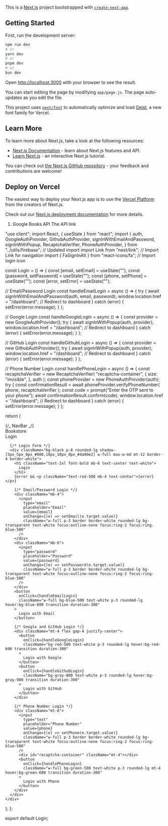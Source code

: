 This is a [Next.js](https://nextjs.org) project bootstrapped with [`create-next-app`](https://github.com/vercel/next.js/tree/canary/packages/create-next-app).

## Getting Started

First, run the development server:

```bash
npm run dev
# or
yarn dev
# or
pnpm dev
# or
bun dev
```

Open [http://localhost:3000](http://localhost:3000) with your browser to see the result.

You can start editing the page by modifying `app/page.js`. The page auto-updates as you edit the file.

This project uses [`next/font`](https://nextjs.org/docs/app/building-your-application/optimizing/fonts) to automatically optimize and load [Geist](https://vercel.com/font), a new font family for Vercel.

## Learn More

To learn more about Next.js, take a look at the following resources:

- [Next.js Documentation](https://nextjs.org/docs) - learn about Next.js features and API.
- [Learn Next.js](https://nextjs.org/learn) - an interactive Next.js tutorial.

You can check out [the Next.js GitHub repository](https://github.com/vercel/next.js) - your feedback and contributions are welcome!

## Deploy on Vercel

The easiest way to deploy your Next.js app is to use the [Vercel Platform](https://vercel.com/new?utm_medium=default-template&filter=next.js&utm_source=create-next-app&utm_campaign=create-next-app-readme) from the creators of Next.js.

Check out our [Next.js deployment documentation](https://nextjs.org/docs/app/building-your-application/deploying) for more details.

1. Google Books API
   The API link

"use client";
import React, { useState } from "react";
import {
auth,
GoogleAuthProvider,
GithubAuthProvider,
signInWithEmailAndPassword,
signInWithPopup,
RecaptchaVerifier,
PhoneAuthProvider,
} from "../utils/firebase"; // Updated import
import Link from "next/link"; // Import Link for navigation
import { FaSignInAlt } from "react-icons/fa"; // Import login icon

const Login = () => {
const [email, setEmail] = useState("");
const [password, setPassword] = useState("");
const [phone, setPhone] = useState("");
const [error, setError] = useState("");

// Email/Password Login
const handleEmailLogin = async () => {
try {
await signInWithEmailAndPassword(auth, email, password);
window.location.href = "/dashboard"; // Redirect to dashboard
} catch (error) {
setError(error.message);
}
};

// Google Login
const handleGoogleLogin = async () => {
const provider = new GoogleAuthProvider();
try {
await signInWithPopup(auth, provider);
window.location.href = "/dashboard"; // Redirect to dashboard
} catch (error) {
setError(error.message);
}
};

// GitHub Login
const handleGithubLogin = async () => {
const provider = new GithubAuthProvider();
try {
await signInWithPopup(auth, provider);
window.location.href = "/dashboard"; // Redirect to dashboard
} catch (error) {
setError(error.message);
}
};

// Phone Number Login
const handlePhoneLogin = async () => {
const recaptchaVerifier = new RecaptchaVerifier(
"recaptcha-container",
{
size: "invisible",
},
auth
);
const phoneProvider = new PhoneAuthProvider(auth);
try {
const confirmationResult = await phoneProvider.verifyPhoneNumber(
phone,
recaptchaVerifier
);
const code = prompt("Enter the OTP sent to your phone");
await confirmationResult.confirm(code);
window.location.href = "/dashboard"; // Redirect to dashboard
} catch (error) {
setError(error.message);
}
};

return (
<div className="bg-black min-h-screen flex flex-col items-center justify-center text-white">
{/_ NavBar _/}
<nav className="bg-black w-full text-white border-4 border-white shadow-[5px_5px_0px_#000,10px_10px_0px_#4a90e2] font-mono p-4 sticky top-0 z-50">
<div className="flex justify-between items-center">
<div className="text-2xl font-bold">Bookstore</div>
<div className="flex gap-4">
<Link
              href="/loginpage"
              className="flex items-center gap-2 text-white font-bold text-lg transition-all duration-300 ease-in-out hover:text-blue-400 hover:underline"
            >
<FaSignInAlt className="text-xl" /> Login
</Link>
</div>
</div>
</nav>

      {/* Login Form */}
      <div className="bg-black p-8 rounded-lg shadow-[5px_5px_0px_#000,10px_10px_0px_#4a90e2] w-full max-w-md mt-12 border-4 border-white">
        <h1 className="text-2xl font-bold mb-6 text-center text-white">
          Login
        </h1>
        {error && <p className="text-red-500 mb-4 text-center">{error}</p>}

        {/* Email/Password Login */}
        <div className="mb-4">
          <input
            type="email"
            placeholder="Email"
            value={email}
            onChange={(e) => setEmail(e.target.value)}
            className="w-full p-3 border border-white rounded-lg bg-transparent text-white focus:outline-none focus:ring-2 focus:ring-blue-500"
          />
        </div>
        <div className="mb-6">
          <input
            type="password"
            placeholder="Password"
            value={password}
            onChange={(e) => setPassword(e.target.value)}
            className="w-full p-3 border border-white rounded-lg bg-transparent text-white focus:outline-none focus:ring-2 focus:ring-blue-500"
          />
        </div>
        <button
          onClick={handleEmailLogin}
          className="w-full bg-blue-500 text-white p-3 rounded-lg hover:bg-blue-600 transition duration-300"
        >
          Login with Email
        </button>

        {/* Google and GitHub Login */}
        <div className="mt-4 flex gap-4 justify-center">
          <button
            onClick={handleGoogleLogin}
            className="bg-red-500 text-white p-3 rounded-lg hover:bg-red-600 transition duration-300"
          >
            Login with Google
          </button>
          <button
            onClick={handleGithubLogin}
            className="bg-gray-800 text-white p-3 rounded-lg hover:bg-gray-900 transition duration-300"
          >
            Login with GitHub
          </button>
        </div>

        {/* Phone Number Login */}
        <div className="mt-6">
          <input
            type="text"
            placeholder="Phone Number"
            value={phone}
            onChange={(e) => setPhone(e.target.value)}
            className="w-full p-3 border border-white rounded-lg bg-transparent text-white focus:outline-none focus:ring-2 focus:ring-blue-500"
          />
          <div id="recaptcha-container" className="mt-4"></div>
          <button
            onClick={handlePhoneLogin}
            className="w-full bg-green-500 text-white p-3 rounded-lg mt-4 hover:bg-green-600 transition duration-300"
          >
            Login with Phone
          </button>
        </div>
      </div>
    </div>

);
};

export default Login;
